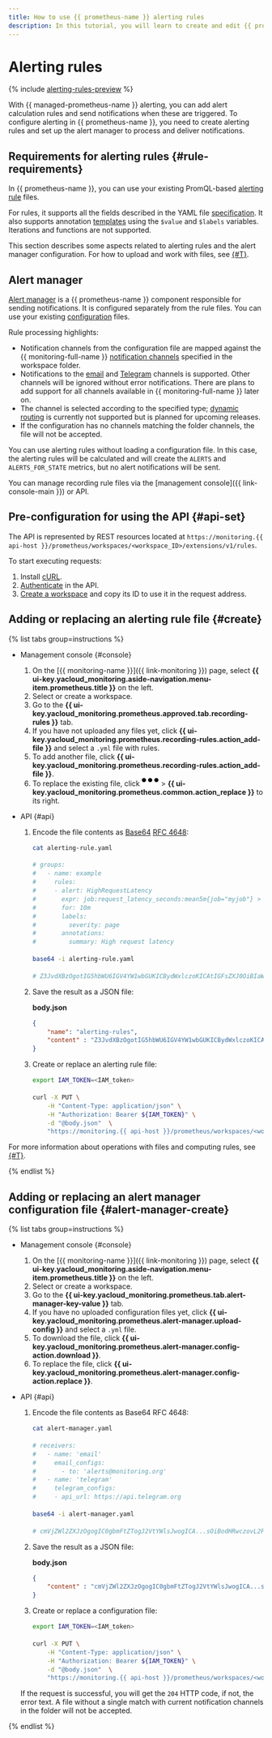```yaml
---
title: How to use {{ prometheus-name }} alerting rules
description: In this tutorial, you will learn to create and edit {{ prometheus-name }} files which define the alerting rules.
---
```


# Alerting rules

{% include [alerting-rules-preview](../../../_includes/monitoring/alerting-rules-preview.md) %}

With {{ managed-prometheus-name }} alerting, you can add alert calculation rules and send notifications when these are triggered. To configure alerting in {{ prometheus-name }}, you need to create alerting rules and set up the alert manager to process and deliver notifications.

## Requirements for alerting rules {#rule-requirements}

In {{ prometheus-name }}, you can use your existing PromQL-based [alerting rule](https://prometheus.io/docs/prometheus/latest/configuration/alerting_rules/) files.

For rules, it supports all the fields described in the YAML file [specification](https://prometheus.io/docs/prometheus/latest/configuration/recording_rules/). It also supports annotation [templates](https://prometheus.io/docs/prometheus/latest/configuration/template_examples/) using the `$value` and `$labels` variables. Iterations and functions are not supported.

This section describes some aspects related to alerting rules and the alert manager configuration. For how to upload and work with files, see [{#T}](./recording-rules.md).

## Alert manager

[Alert manager](https://prometheus.io/docs/alerting/latest/alertmanager/) is a {{ prometheus-name }} component responsible for sending notifications. It is configured separately from the rule files. You can use your existing [configuration](https://prometheus.io/docs/alerting/latest/configuration/) files.

Rule processing highlights:

* Notification channels from the configuration file are mapped against the {{ monitoring-full-name }} [notification channels](../../concepts/alerting/notification-channel.md) specified in the workspace folder.
* Notifications to the [email](https://prometheus.io/docs/alerting/latest/configuration/#email_config) and [Telegram](https://prometheus.io/docs/alerting/latest/configuration/#telegram_config) channels is supported. Other channels will be ignored without error notifications. There are plans to add support for all channels available in {{ monitoring-full-name }} later on.
* The channel is selected according to the specified type; [dynamic routing](https://prometheus.io/docs/alerting/latest/configuration/#route) is currently not supported but is planned for upcoming releases.
* If the configuration has no channels matching the folder channels, the file will not be accepted.

You can use alerting rules without loading a configuration file. In this case, the alerting rules will be calculated and will create the `ALERTS` and `ALERTS_FOR_STATE` metrics, but no alert notifications will be sent.

You can manage recording rule files via the [management console]({{ link-console-main }}) or API.

## Pre-configuration for using the API {#api-set}

The API is represented by REST resources located at `https://monitoring.{{ api-host }}/prometheus/workspaces/<workspace_ID>/extensions/v1/rules`. 

To start executing requests:

1. Install [cURL](https://curl.haxx.se/).
1. [Authenticate](../../api-ref/authentication.md) in the API.
1. [Create a workspace](index.md#access) and copy its ID to use it in the request address.

## Adding or replacing an alerting rule file {#create}

{% list tabs group=instructions %}

- Management console {#console}

   1. On the [{{ monitoring-name }}]({{ link-monitoring }}) page, select **{{ ui-key.yacloud_monitoring.aside-navigation.menu-item.prometheus.title }}** on the left.
   1. Select or create a workspace.
   1. Go to the **{{ ui-key.yacloud_monitoring.prometheus.approved.tab.recording-rules }}** tab.
   1. If you have not uploaded any files yet, click **{{ ui-key.yacloud_monitoring.prometheus.recording-rules.action_add-file }}** and select a `.yml` file with rules.
   1. To add another file, click **{{ ui-key.yacloud_monitoring.prometheus.recording-rules.action_add-file }}**.
   1. To replace the existing file, click **![options](../../../_assets/horizontal-ellipsis.svg)** > **{{ ui-key.yacloud_monitoring.prometheus.common.action_replace }}** to its right. 

- API {#api}

   1. Encode the file contents as [Base64](https://en.wikipedia.org/wiki/Base64) [RFC 4648](https://www.ietf.org/rfc/rfc4648.txt):

       ```bash
       cat alerting-rule.yaml

       # groups:
       #   - name: example
       #     rules:
       #     - alert: HighRequestLatency
       #       expr: job:request_latency_seconds:mean5m{job="myjob"} > 0.5
       #       for: 10m
       #       labels:
       #         severity: page
       #       annotations:
       #         summary: High request latency

       base64 -i alerting-rule.yaml

       # Z3JvdXBzOgotIG5hbWU6IGV4YW1wbGUKICBydWxlczoKICAtIGFsZXJ0OiBIaW...CBsYXRlbmN5Cg==
       ```

   1. Save the result as a JSON file:

       **body.json**

       ```json
       {
           "name": "alerting-rules",
           "content" : "Z3JvdXBzOgotIG5hbWU6IGV4YW1wbGUKICBydWxlczoKICAtIGFsZXJ0OiBIaW...CBsYXRlbmN5Cg=="
       }
       ```

   1. Create or replace an alerting rule file:

       ```bash
       export IAM_TOKEN=<IAM_token>

       curl -X PUT \
           -H "Content-Type: application/json" \
           -H "Authorization: Bearer ${IAM_TOKEN}" \
           -d "@body.json"  \
           "https://monitoring.{{ api-host }}/prometheus/workspaces/<workspace_ID>/extensions/v1/rules"
       ```

For more information about operations with files and computing rules, see [{#T}](./recording-rules.md).

{% endlist %}

## Adding or replacing an alert manager configuration file {#alert-manager-create}

{% list tabs group=instructions %}

- Management console {#console}

   1. On the [{{ monitoring-name }}]({{ link-monitoring }}) page, select **{{ ui-key.yacloud_monitoring.aside-navigation.menu-item.prometheus.title }}** on the left.
   1. Select or create a workspace.
   1. Go to the **{{ ui-key.yacloud_monitoring.prometheus.tab.alert-manager-key-value }}** tab.
   1. If you have no uploaded configuration files yet, click **{{ ui-key.yacloud_monitoring.prometheus.alert-manager.upload-config }}** and select a `.yml` file.
   1. To download the file, click **{{ ui-key.yacloud_monitoring.prometheus.alert-manager.config-action.download }}**.
   1. To replace the file, click **{{ ui-key.yacloud_monitoring.prometheus.alert-manager.config-action.replace }}**. 

- API {#api}

   1. Encode the file contents as Base64 RFC 4648:

       ```bash
       cat alert-manager.yaml

       # receivers:
       #   - name: 'email'
       #     email_configs:
       #       - to: 'alerts@monitoring.org'
       #   - name: 'telegram'
       #     telegram_configs:
       #     - api_url: https://api.telegram.org

       base64 -i alert-manager.yaml

       # cmVjZWl2ZXJzOgogIC0gbmFtZTogJ2VtYWlsJwogICA...sOiBodHRwczovL2FwaS50ZWxlZ3JhbS5vcmcKCg==
       ```

   1. Save the result as a JSON file:

       **body.json**

       ```json
       {
           "content" : "cmVjZWl2ZXJzOgogIC0gbmFtZTogJ2VtYWlsJwogICA...sOiBodHRwczovL2FwaS50ZWxlZ3JhbS5vcmcKCg=="
       }
       ```

   1. Create or replace a configuration file:

       ```bash
       export IAM_TOKEN=<IAM_token>

       curl -X PUT \
           -H "Content-Type: application/json" \
           -H "Authorization: Bearer ${IAM_TOKEN}" \
           -d "@body.json"  \
           "https://monitoring.{{ api-host }}/prometheus/workspaces/<workspace_ID>/extensions/v1/alertmanager"
       ```

   If the request is successful, you will get the `204` HTTP code, if not, the error text. A file without a single match with current notification channels in the folder will not be accepted.

{% endlist %}
